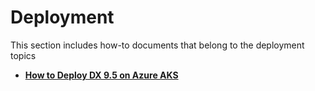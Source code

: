 # Deployment

This section includes how-to documents that belong to the deployment topics

- **[How to Deploy DX 9.5 on Azure AKS](./DeployOnAzure.md)**
